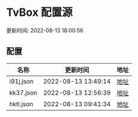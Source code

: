 
# TvBox 配置源

更新时间: 2022-08-13 18:00:56


## 配置

|   名称  | 更新时间  |地址  |
|  ----  | ----  |----  |
|  i91j.json | 2022-08-13 13:49:14 |[地址](https://box.okeybox.top/tv/i91j.json) |
|  kk37.json | 2022-08-13 12:56:39 |[地址](https://box.okeybox.top/tv/kk37.json) |
|  hktl.json | 2022-08-13 09:41:34 |[地址](https://box.okeybox.top/tv/hktl.json) |
  
    